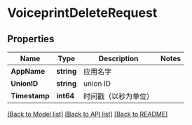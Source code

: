 # VoiceprintDeleteRequest

## Properties
Name | Type | Description | Notes
------------ | ------------- | ------------- | -------------
**AppName** | **string** | 应用名字 | 
**UnionID** | **string** | union ID | 
**Timestamp** | **int64** | 时间戳（以秒为单位） | 

[[Back to Model list]](../README.md#documentation-for-models) [[Back to API list]](../README.md#documentation-for-api-endpoints) [[Back to README]](../README.md)


